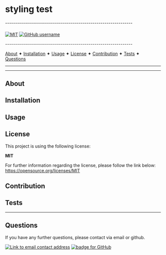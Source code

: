 
<h1 align="centre">
  <br>
  styling test
</h1>
----------------------------------------------------------------

<h4 align="centre"></h4>

<p align="centre">

[![MIT](https://img.shields.io/badge/License-MIT-yellow?style=for-the-badge)](https://opensource.org/licenses/MIT)  [![GitHub username](https://img.shields.io/badge/username-caoimhejyoti-green?style=for-the-badge)](https://github.com/caoimhejyoti)
</p>
----------------------------------------------------------------

<p align="centre">
  <a href="#about">About</a> ✦
  <a href="#installation">Installation</a> ✦
  <a href="#usage">Usage</a> ✦
  <a href="#license">License</a> ✦
  <a href="#contribution">Contribution</a> ✦
  <a href="#tests">Tests</a> ✦
  <a href="#questions">Questions</a> 
</p>

----------------------------------------------------------------
 

 

 

 

 
----------------------------------------------------------------

## About



## Installation   


## Usage 


## License
This project is using the following license:

**MIT**

For further information regarding the license, please follow the link below:
 https://opensource.org/licenses/MIT

## Contribution 


## Tests


----------------------------------------------------------------

## Questions 
If you have any further questions, please contact via email or github.

<a href="mailto:"><img alt="Link to email contact address" src="https://img.shields.io/badge/email-D14836?style=for-the-badge" target="_blank" /></a>  <a href="https://github.com/caoimhejyoti"><img alt="badge for GitHub" src="https://img.shields.io/badge/github-%23121011.svg?style=for-the-badge&logo=github&logoColor=white" target="_blank" /></a>